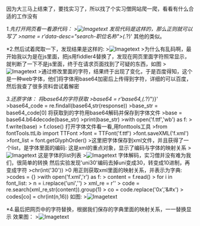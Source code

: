 


因为大三马上结束了，要找实习了，所以找了个实习僧网站爬一爬，看看有什么合适的工作没有

*1.先打开网页看一看源代码：
	>![Imagetext](https://github.com/yjz1234/python/shixiseng/3.JPG)
	发现代码是这样的，那么正则就可以写了
	>name = r'data-desc="search-职位名称">(.*?)</a>'
	其他的类似。
	
*2.然后试着爬取一下，发现结果是这样的:
	>![Imagetext](https://github.com/yjz1234/python/shixiseng/1.JPG)
	>为什么有乱码啊，最开始我以为是在js里面，把js用fiddler4替换了，发现在网页里面字符照常显示，就判断了一下不是js里面，终于在请求页面找到了可疑的东西，如图
	>![Imagetext](https://github.com/yjz1234/python/shixiseng/4.JPG)
	>通过修改里面的字符，结果终于出现了变化，于是百度得知，这个是一种web字体，他们将字体用base64加密后上传得到字符，详细的可以百度，然后我查了很多资料尝试着解密
	
*3.还原字体：
	将base64的字符获取
	>base64 = r'base64,(.*?)"\)}'
	>base64_code = re.findall(base64,str(response))
	>base_str = base64_code[0]
	将获取到的字符用base64解码并保存到字体文件
	>base = base64.b64decode(base_str)
	>print(base_str)
	>with open('f.ttf','wb') as f:
	>	f.write(base)
	>	f.close()
	打开字体文件看一看,用fonttools工具
	>from fontTools.ttLib import TTFont
	>font = TTFont('f.ttf')
	>font.saveXML('f.xml')
	>font_list = font.getGlyphOrder()
	>这里把字体保存到xml文件，并且获得了一个list，是字体里面的编码:
	这是xml的重点对象，显示了编码与字体的映射关系
	>![Imagetext](https://github.com/yjz1234/python/shixiseng/5.JPG)
	这是字体的list列表
	>![Imagetext](https://github.com/yjz1234/python/shixiseng/7.JPG)
	字体解码，实习僧并没有难为我们，很简单的转换
	然后实验发现'uni30'编码去掉uni变成30，转变成10进制，再变成字符
	>chr(int('30'))
	>0
	用正则获取xml里面的映射关系，并表示为字典:
	>codes = {}
	>with open('f.xml','r') as f:
	>	content = f.read()
	>	for i in font_list:
	>		n = i.replace('uni','')
	>		xml_re = r'<map code="(.*)" name="'+i+'"/>'
	>		code = re.search(xml_re,str(content)).group(1)
	>		co = code.replace('0x','&#x')
	>		codes[co] = chr(int(n,16))
	如图:
	>![Imagetext](https://github.com/yjz1234/python/shixiseng/6.JPG)
	
*4.最后把网页中的字符替换，根据我们保存的字典里面的映射关系，一一替换显示
	效果图：
	>![Imagetext](https://github.com/yjz1234/python/shixiseng/2.JPG)
	
	
	
	
	
	
	
	
	
	
	
	
	
	
	
	
	
	
	
	
	